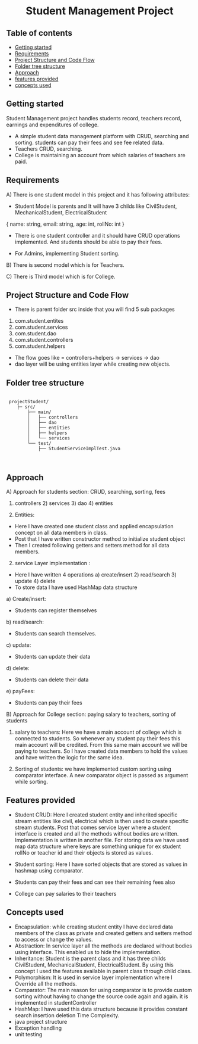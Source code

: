 <p align="center">
  <h1 align="center">Student Management Project</h1>
</p>


## Table of contents

- [Getting started](#getting-started)
- [Requirements](#requirements)
- [Project Structure and Code Flow](#project-structure-and-code-flow)
- [Folder tree structure](#folder-tree-structure)
- [Approach](#approach)
- [features provided](#features-provided)
- [concepts used](#concepts-used)

## Getting started

Student Management project handles students record, teachers record, earnings and expenditures of college.

- A simple student data management platform with CRUD, searching and sorting. students can pay their fees and see fee related data. 
- Teachers CRUD, searching. 
- College is maintaining an account from which salaries of teachers are paid. 


## Requirements

A) There is one student model in this project and it has following attributes:
- Student Model is parents and It will have 3 childs like CivilStudent, MechanicalStudent, ElectricalStudent

{ 
  name: string,
  email: string,
  age: int,
  rollNo: int
}

- There is one student controller and it should have CRUD operations implemented. And students should be able to pay their fees. 

- For Admins, implementing Student sorting.

B) There is second model which is for Teachers.

C) There is Third model which is for College.


## Project Structure and Code Flow

- There is parent folder src inside that you will find 5 sub packages
1) com.student.entites
2) com.student.services
3) com.student.dao
4) com.student.controllers
5) com.student.helpers
 
 - The flow goes like = controllers+helpers -> services -> dao
 - dao layer will be using entities layer while creating new objects. 


## Folder tree structure


```text
       
 projectStudent/
    ├─ src/		 
    	├── main/
    	│  	├── controllers 
    	│	├── dao	
    	│	├── entities
    	│	├── helpers
    	│	└── services
    	└── test/
        	├── StudentServiceImplTest.java
        	 
        	
```


## Approach
A) Approach for students section: CRUD, searching, sorting, fees 
1) controllers 2) services  3) dao  4) entities


1) Entities: 
- Here I have created one student class and applied encapsulation concept on all data members in class.
- Post that I have written constructor method to initialize student object 
- Then I created following getters and setters method for all data members.
 

2) service Layer implementation : 
- Here I have written 4 operations a) create/insert 2) read/search 3) update 4) delete
- To store data I have used HashMap data structure

a) Create/insert: 
- Students can register themselves  

b) read/search: 
- Students can search themselves. 

c) update:
- Students can update their data

d) delete:
- Students can delete their data

e) payFees: 
- Students can pay their fees 


B) Approach for College section: paying salary to teachers, sorting of students

1) salary to teachers: Here we have a main account of college which is connected to students. So whenever any student pay their fees this main account will be credited. From this same main account we will be paying to teachers. So I have created data members to hold the values and have written the logic for the same idea.

2) Sorting of students: we have implemented custom sorting using comparator interface. A new comparator object is passed as argument while sorting. 


## Features provided
- Student CRUD: Here I created student entity and inherited specific stream entities like civil, electrical which is then used to create specific stream students. Post that comes service layer where a student interface is created and all the methods without bodies are written. Implementation is written in another file. For storing data we have used map data structure where keys are something unique for ex student rollNo or teacher id and their objects is stored as values.  

- Student sorting: Here I have sorted objects that are stored as values in hashmap using comparator.

- Students can pay their fees and can see their remaining fees also

- College can pay salaries to their teachers



## Concepts used

- Encapsulation: while creating student entity I have declared data members of the class as private and created getters and setters method to access or change the values.
- Abstraction: In service layer all the methods are declared without bodies using interface. This enabled us to hide the implementation.
- Inheritance: Student is the parent class and it has three childs CivilStudent, MechanicalStudent, ElectricalStudent. By using this concept I used the features available in parent class through child class.
- Polymorphism: It is used in service layer implementation where I Override all the methods.
- Comparator: The main reason for using comparator is to provide custom sorting without having to change the source code again and again. it is implemented in studentController
- HashMap: I have used this data structure because it provides constant search insertion deletion Time Complexity.
- java project structure  
- Exception handling
- unit testing 

 


